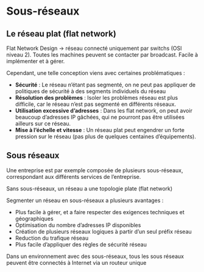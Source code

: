 # Sous-réseaux

## Le réseau plat (flat network)

Flat Network Design → réseau connecté uniquement par switchs (OSI niveau 2). Toutes les machines peuvent se contacter par broadcast. Facile à implémenter et à gérer.

Cependant, une telle conception viens avec certaines problématiques :

-   **Sécurité** : Le réseau n’étant pas segmenté, on ne peut pas appliquer de politiques de sécurité à des segments individuels du réseau
-   **Résolution des problèmes** : Isoler les problèmes réseau est plus difficile, car le réseau n’est pas segmenté en différents réseaux.
-   **Utilisation excessive d’adresses** : Dans les flat network, on peut avoir beaucoup d’adresses IP gâchées, qui ne pourront pas être utilisées ailleurs sur ce réseau.
-   **Mise à l’échelle et vitesse** : Un réseau plat peut engendrer un forte pression sur le réseau (pas plus de quelques centaines d’équipements).

## Sous réseaux

Une entreprise est par exemple composée de plusieurs sous-réseaux, correspondant aux différents services de l’entreprise.

Sans sous-réseaux, un réseau a une topologie plate (flat network)

Segmenter un réseau en sous-réseaux a plusieurs avantages :

-   Plus facile à gérer, et a faire respecter des exigences techniques et géographiques
-   Optimisation du nombre d’adresses IP disponibles
-   Création de plusieurs réseaux logiques à partir d’un seul préfix réseau
-   Reduction du trafique réseau
-   Plus facile d’appliquer des règles de sécurité réseau

Dans un environnement avec des sous-réseaux, tous les sous réseaux peuvent être connectés à Internet via un routeur unique
